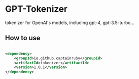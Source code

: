 # GPT-Tokenizer

tokenizer for OpenAI's models, including gpt-4, gpt-3.5-turbo...

## How to use

```xml

<dependency>
    <groupId>io.github.captainruby</groupId>
    <artifactId>tokenizer</artifactId>
    <version>1.0.1</version>
</dependency>
```